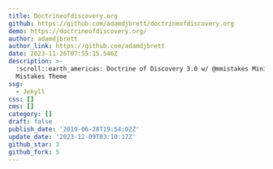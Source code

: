 ```yaml
---
title: Doctrineofdiscovery.org
github: https://github.com/adamdjbrett/doctrineofdiscovery.org
demo: https://doctrineofdiscovery.org/
author: adamdjbrett
author_link: https://github.com/adamdjbrett
date: 2023-11-26T07:55:15.546Z
description: >-
  :scroll::earth_americas: Doctrine of Discovery 3.0 w/ @mmistakes Minimal
  Mistakes Theme
ssg:
  - Jekyll
css: []
cms: []
category: []
draft: false
publish_date: '2019-06-28T19:54:02Z'
update_date: '2023-12-09T03:10:17Z'
github_star: 3
github_fork: 5
---
```

